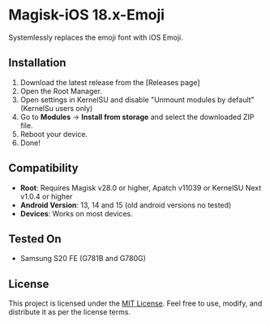 # Magisk-iOS 18.x-Emoji 
Systemlessly replaces the emoji font with iOS Emoji.

## Installation
1. Download the latest release from the [Releases page]
2. Open the Root Manager.
3. Open settings in KernelSU and disable "Unmount modules by default" (KernelSu users only)
4. Go to **Modules** → **Install from storage** and select the downloaded ZIP file.
5. Reboot your device.
6. Done! 

## Compatibility
- **Root**: Requires Magisk v28.0 or higher, Apatch v11039 or KernelSU Next v1.0.4 or higher
- **Android Version**: 13, 14 and 15 (old android versions no tested)
- **Devices**: Works on most devices.
  
## Tested On
- Samsung S20 FE (G781B and G780G)

## License
This project is licensed under the [MIT License](https://github.com/Z3phery/iOS-18.x-Emoji-Font-/blob/main/Licence). Feel free to use, modify, and distribute it as per the license terms.
